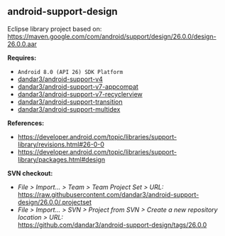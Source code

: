 ## android-support-design

Eclipse library project based on:<br/>
https://maven.google.com/com/android/support/design/26.0.0/design-26.0.0.aar

**Requires:**
- `Android 8.0 (API 26) SDK Platform`
- [dandar3/android-support-v4](https://github.com/dandar3/android-support-v4/tree/26.0.0)
- [dandar3/android-support-v7-appcompat](https://github.com/dandar3/android-support-v7-appcompat/tree/26.0.0)
- [dandar3/android-support-v7-recyclerview](https://github.com/dandar3/android-support-v7-recyclerview/tree/26.0.0)
- [dandar3/android-support-transition](https://github.com/dandar3/android-support-transition/tree/26.0.0)
- [dandar3/android-support-multidex](https://github.com/dandar3/android-support-multidex/tree/1.0.2)

**References:**
- https://developer.android.com/topic/libraries/support-library/revisions.html#26-0-0
- https://developer.android.com/topic/libraries/support-library/packages.html#design

**SVN checkout:**
- _File > Import... > Team > Team Project Set > URL:_<br/>
  https://raw.githubusercontent.com/dandar3/android-support-design/26.0.0/.projectset
- _File > Import... > SVN > Project from SVN > Create a new repository location > URL:_<br/>
  https://github.com/dandar3/android-support-design/tags/26.0.0